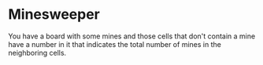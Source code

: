 # Minesweeper
You have a board with some mines and those cells that don't contain a mine have a number in it that indicates the total number of mines in the neighboring cells.
